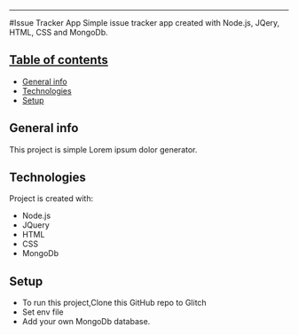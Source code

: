 
------

 #Issue Tracker App
  Simple issue tracker app created with Node.js, JQery, HTML, CSS and MongoDb.
 


<a href="https://github.com/abakuslu/CA2.dev.git"> 

 ## Table of contents
* [General info](#general-info)
* [Technologies](#technologies)
* [Setup](#setup)

## General info
This project is simple Lorem ipsum dolor generator.
	
## Technologies
Project is created with:
* Node.js
* JQuery
* HTML
* CSS
* MongoDb
	
## Setup
 * To run this project,Clone this GitHub repo to Glitch
 * Set env file
 *  Add your own MongoDb database.

```

 
